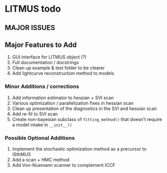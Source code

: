 # LITMUS todo

## MAJOR ISSUES

## Major Features to Add
1. GUI interface for LITMUS object (?)
2. Full documentation / docstrings
3. Clean up example & test folder to be clearer
4. Add lightcurve reconstruction method to models

### Minor Additions / corrections
1. Add information estimator to hessian + SVI scan
2. Various optimization / parallelization fixes in hessian scan
3. Clean up presentation of the diagnostics in the SVI and hessian scan
4. Add re-fit to SVI scan
5. Create non-bayesian subclass of `fitting_method()` that doesn't require a model intake in `__init__()`

### Possible Optional Additions
1. Implement the stochastic optimization method as a precursor to ISthMUS
2. Add a scan + HMC method
3. Add Von-Nuemann scanner to complement ICCF
